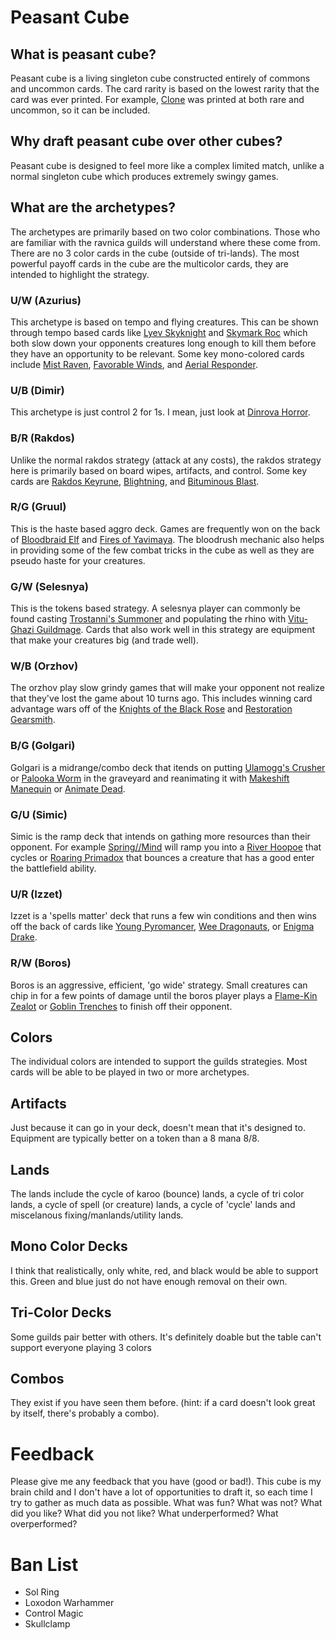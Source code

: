 # Peasant Cube

## What is peasant cube?

Peasant cube is a living singleton cube constructed entirely of commons and uncommon cards. The card rarity is based on the lowest rarity that the card was ever printed. For example, [Clone](https://magiccards.info/m14/en/47.html) was printed at both rare and uncommon, so it can be included.

## Why draft peasant cube over other cubes?

Peasant cube is designed to feel more like a complex limited match, unlike a normal singleton cube which produces extremely swingy games.

## What are the archetypes?

The archetypes are primarily based on two color combinations. Those who are familiar with the ravnica guilds will understand where these come from. There are no 3 color cards in the cube (outside of tri-lands). The most powerful payoff cards in the cube are the multicolor cards, they are intended to highlight the strategy.

### U/W (Azurius)

This archetype is based on tempo and flying creatures. This can be shown through tempo based cards like [Lyev Skyknight](https://magiccards.info/query?q=Lyev+Skyknight&v=card&s=cname) and [Skymark Roc](https://magiccards.info/query?q=Skymark+Roc&v=card&s=cname) which both slow down your opponents creatures long enough to kill them before they have an opportunity to be relevant. Some key mono-colored cards include [Mist Raven](https://magiccards.info/query?q=Mist+Raven&v=card&s=cname), [Favorable Winds](https://magiccards.info/query?q=Favorable+Winds&v=card&s=cname), and [Aerial Responder](https://magiccards.info/query?q=Aerial+Responder&v=card&s=cname).

### U/B (Dimir)

This archetype is just control 2 for 1s. I mean, just look at [Dinrova Horror](). 

### B/R (Rakdos)

Unlike the normal rakdos strategy (attack at any costs), the rakdos strategy here is primarily based on board wipes, artifacts, and control. Some key cards are [Rakdos Keyrune](), [Blightning](), and [Bituminous Blast]().

### R/G (Gruul)

This is the haste based aggro deck. Games are frequently won on the back of [Bloodbraid Elf]() and [Fires of Yavimaya](). The bloodrush mechanic also helps in providing some of the few combat tricks in the cube as well as they are pseudo haste for your creatures.

### G/W (Selesnya)

This is the tokens based strategy. A selesnya player can commonly be found casting [Trostanni's Summoner]() and populating the rhino with [Vitu-Ghazi Guildmage](). Cards that also work well in this strategy are equipment that make your creatures big (and trade well).

### W/B (Orzhov)

The orzhov play slow grindy games that will make your opponent not realize that they've lost the game about 10 turns ago. This includes winning card advantage wars off of the [Knights of the Black Rose]() and [Restoration Gearsmith]().

### B/G (Golgari)

Golgari is a midrange/combo deck that itends on putting [Ulamogg's Crusher]() or [Palooka Worm]() in the graveyard and reanimating it with [Makeshift Manequin]() or [Animate Dead]().

### G/U (Simic)

Simic is the ramp deck that intends on gathing more resources than their opponent. For example [Spring//Mind]() will ramp you into a [River Hoopoe]() that cycles or [Roaring Primadox]() that bounces a creature that has a good enter the battlefield ability.

### U/R (Izzet)

Izzet is a 'spells matter' deck that runs a few win conditions and then wins off the back of cards like [Young Pyromancer](), [Wee Dragonauts](), or [Enigma Drake]().

### R/W (Boros)

Boros is an aggressive, efficient, 'go wide' strategy. Small creatures can chip in for a few points of damage until the boros player plays a [Flame-Kin Zealot]() or [Goblin Trenches]() to finish off their opponent.

## Colors

The individual colors are intended to support the guilds strategies. Most cards will be able to be played in two or more archetypes.

## Artifacts

Just because it can go in your deck, doesn't mean that it's designed to. Equipment are typically better on a token than a 8 mana 8/8.

## Lands

The lands include the cycle of karoo (bounce) lands, a cycle of tri color lands, a cycle of spell (or creature) lands, a cycle of 'cycle' lands and miscelanous fixing/manlands/utility lands.

## Mono Color Decks

I think that realistically, only white, red, and black would be able to support this. Green and blue just do not have enough removal on their own.

## Tri-Color Decks

Some guilds pair better with others. It's definitely doable but the table can't support everyone playing 3 colors

## Combos

They exist if you have seen them before. (hint: if a card doesn't look great by itself, there's probably a combo). 

# Feedback

Please give me any feedback that you have (good or bad!). This cube is my brain child and I don't have a lot of opportunities to draft it, so each time I try to gather as much data as possible. What was fun? What was not? What did you like? What did you not like? What underperformed? What overperformed?

# Ban List

- Sol Ring
- Loxodon Warhammer
- Control Magic
- Skullclamp
